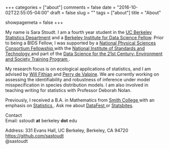 +++
categories = ["about"]
comments = false
date = "2016-10-02T22:55:05-04:00"
draft = false
slug = ""
tags = ["about"]
title = "About"

showpagemeta = false
+++

My name is Sara Stoudt. I am a fourth year student in the <a href="https://statistics.berkeley.edu">UC Berkeley Statistics Department</a> and a <a href="https://bids.berkeley.edu/">Berkeley Institute for Data Science Fellow</a>. Prior to being a BIDS Fellow, I was supported by a <a href="http://www.npsc.org/"> National Physical Sciences Consortium Fellowship </a> with the <a href="http://www.nist.gov/itl/sed/"> National Institute of Standards and Technology </a> and part of the <a href="http://ds421.berkeley.edu/"> Data Science for the 21st Century: Environment and Society Training Program </a>. 

My research focus is on ecological applications of statistics, and I am advised by <a href="https://www.stat.berkeley.edu/~wfithian/index.html">Will Fithian</a> and <a href="https://nature.berkeley.edu/~pdevalpine/">Perry de Valpine</a>. We are currently working on assessing the identifiability and robustness of inference under model misspecification in species distribution models. I am also involved in teaching writing for statistics with Professor Deborah Nolan.



Previously, I received a B.A. in Mathematics from <a href="http://www.math.smith.edu/"> Smith College </a> with an emphasis on <a href="http://smith.edu/statistics/"> Statistics </a>. Ask me about <a href="http://datafest.stat.berkeley.edu"> DataFest </a> or <a href="https://statsbites.wordpress.com/">Statsbites</a>.





<p>Contact

<br>
Email: sstoudt <b>at</b> berkeley <b>dot</b> edu 

<br>

Address: 331 Evans Hall, UC Berkeley, Berkeley, CA 94720 
<br>
https://github.com/sastoudt 
<br>
@sastoudt</p>


